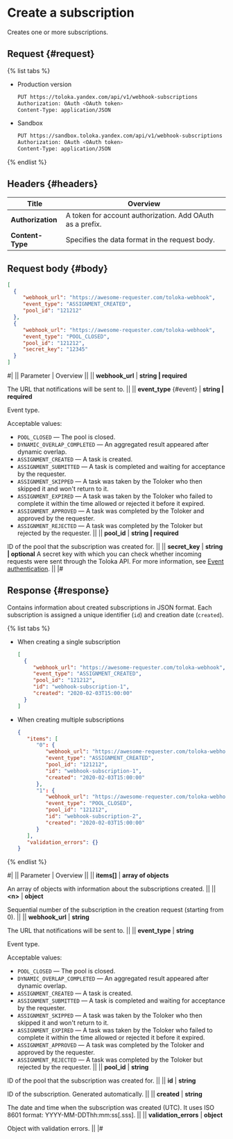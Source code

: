 # Create a subscription

Creates one or more subscriptions.

## Request {#request}

{% list tabs %}

- Production version

   ```bash
   PUT https://toloka.yandex.com/api/v1/webhook-subscriptions
   Authorization: OAuth <OAuth token>
   Content-Type: application/JSON
   ```

- Sandbox

   ```bash
   PUT https://sandbox.toloka.yandex.com/api/v1/webhook-subscriptions
   Authorization: OAuth <OAuth token>
   Content-Type: application/JSON
   ```

{% endlist %}

## Headers {#headers}

Title | Overview
----- | -----
**Authorization** | A token for account authorization. Add OAuth as a prefix.
**Content-Type** | Specifies the data format in the request body.


## Request body {#body}

```json
[
  {
     "webhook_url": "https://awesome-requester.com/toloka-webhook",
     "event_type": "ASSIGNMENT_CREATED",
     "pool_id": "121212"
  },
  {
     "webhook_url": "https://awesome-requester.com/toloka-webhook",
     "event_type": "POOL_CLOSED",
     "pool_id": "121212",
     "secret_key": "12345"
  }
]
```

#|
|| Parameter | Overview ||
|| **webhook_url** | **string \| required**

The URL that notifications will be sent to. ||
|| **event_type** {#event} | **string \| required**

Event type.

Acceptable values:

- `POOL_CLOSED` — The pool is closed.
- `DYNAMIC_OVERLAP_COMPLETED` — An aggregated result appeared after dynamic overlap.
- `ASSIGNMENT_CREATED` — A task is created.
- `ASSIGNMENT_SUBMITTED` — A task is completed and waiting for acceptance by the requester.
- `ASSIGNMENT_SKIPPED` — A task was taken by the Toloker who then skipped it and won't return to it.
- `ASSIGNMENT_EXPIRED` — A task was taken by the Toloker who failed to complete it within the time allowed or rejected it before it expired.
- `ASSIGNMENT_APPROVED` — A task was completed by the Toloker and approved by the requester.
- `ASSIGNMENT_REJECTED` — A task was completed by the Toloker but rejected by the requester. ||
|| **pool_id** | **string \| required**

ID of the pool that the subscription was created for. ||
|| **secret_key** | **string \| optional**
A secret key with which you can check whether incoming requests were sent through the Toloka API. For more information, see [Event authentication](authentication.md). ||
|#

## Response {#response}

Contains information about created subscriptions in JSON format. Each subscription is assigned a unique identifier (`id`) and creation date (`created`).

{% list tabs %}

- When creating a single subscription

   ```json
   [
     {
        "webhook_url": "https://awesome-requester.com/toloka-webhook",
        "event_type": "ASSIGNMENT_CREATED",
        "pool_id": "121212",
        "id": "webhook-subscription-1",
        "created": "2020-02-03T15:00:00"
     }
   ]
   ```

- When creating multiple subscriptions

   ```json
   {
      "items": [
         "0": {
            "webhook_url": "https://awesome-requester.com/toloka-webhook",
            "event_type": "ASSIGNMENT_CREATED",
            "pool_id": "121212",
            "id": "webhook-subscription-1",
            "created": "2020-02-03T15:00:00"
         },
         "1": {
            "webhook_url": "https://awesome-requester.com/toloka-webhook",
            "event_type": "POOL_CLOSED",
            "pool_id": "121212",
            "id": "webhook-subscription-2",
            "created": "2020-02-03T15:00:00"
         }
      ],
      "validation_errors": {}
   }
   ```
{% endlist %}

#|
|| Parameter | Overview ||
|| **items[]** | **array of objects**

An array of objects with information about the subscriptions created. ||
|| **\<n\>** | **object**

Sequential number of the subscription in the creation request (starting from 0). ||
|| **webhook_url** | **string**

The URL that notifications will be sent to. ||
|| **event_type** | **string**

Event type.

Acceptable values:

- `POOL_CLOSED` — The pool is closed.
- `DYNAMIC_OVERLAP_COMPLETED` — An aggregated result appeared after dynamic overlap.
- `ASSIGNMENT_CREATED` — A task is created.
- `ASSIGNMENT_SUBMITTED` — A task is completed and waiting for acceptance by the requester.
- `ASSIGNMENT_SKIPPED` — A task was taken by the Toloker who then skipped it and won't return to it.
- `ASSIGNMENT_EXPIRED` — A task was taken by the Toloker who failed to complete it within the time allowed or rejected it before it expired.
- `ASSIGNMENT_APPROVED` — A task was completed by the Toloker and approved by the requester.
- `ASSIGNMENT_REJECTED` — A task was completed by the Toloker but rejected by the requester. ||
|| **pool_id** | **string**

ID of the pool that the subscription was created for. ||
|| **id** | **string**

ID of the subscription. Generated automatically. ||
|| **created** | **string**

The date and time when the subscription was created (UTC). It uses ISO 8601 format: YYYY-MM-DDThh:mm:ss[.sss]. ||
|| **validation_errors** | **object**

Object with validation errors. ||
|#
